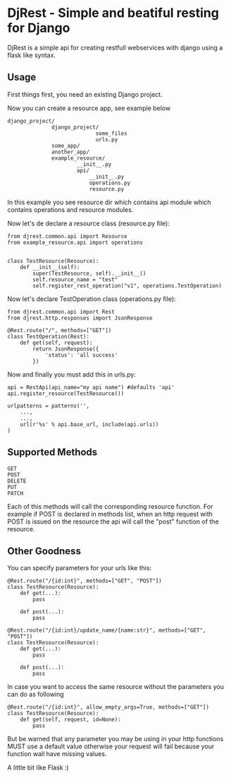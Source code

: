DjRest - Simple and beatiful resting for Django
================================

DjRest is a simple api for creating restfull webservices with django using a flask like syntax.

Usage
-----------------------
First things first, you need an existing Django project.

Now you can create a resource app, see example below

    django_project/
                  django_project/
                                some_files
                                urls.py
                  some_app/
                  another_app/
                  example_resource/
                          __init__.py
                          api/
                              __init__.py
                              operations.py
                              resource.py
    
In this example you see resource dir which contains api module which contains operations and resource modules.

Now let's de declare a resource class (resource.py file):


    from djrest.common.api import Resource
    from example_resource.api import operations
    
    
    class TestResource(Resource):
        def __init__(self):
            super(TestResource, self).__init__()
            self.resource_name = "test"
            self.register_rest_operation("v1", operations.TestOperation)
            
Now let's declare TestOperation class (operations.py file):

    from djrest.common.api import Rest
    from djrest.http.responses import JsonResponse
    
    @Rest.route("/", methods=["GET"])
    class TestOperation(Rest):
        def get(self, request):
            return JsonResponse({
                'status': 'all success'
            })
        
Now and finally you must add this in urls.py:

    api = RestApi(api_name="my api name") #defaults 'api'
    api.register_resource(TestResource())
    
    urlpatterns = patterns('',
        ...,
        ...,
        url(r'%s' % api.base_url, include(api.urls))
    )
    
Supported Methods
-------------------------

    GET
    POST
    DELETE
    PUT
    PATCH
    
Each of this methods will call the corresponding resource function. For example if POST is declared in methods list, when an http request with POST is issued on the resource the api will call the "post" function of the resource.

Other Goodness
-------------------------

You can specify parameters for your urls like this:

    @Rest.route("/{id:int}", methods=["GET", "POST"])
    class TestResource(Resource):
        def get(...):
            pass

        def post(...):
            pass
      
    @Rest.route("/{id:int}/update_name/{name:str}", methods=["GET", "POST"])
    class TestResource(Resource):
        def get(...):
            pass

        def post(...):
            pass

In case you want to access the same resource without the parameters you can do as following

    @Rest.route("/{id:int}", allow_empty_args=True, methods=["GET"])
    class TestResource(Resource):
        def get(self, request, id=None):
            pass

But be warned that any parameter you may be using in your http functions MUST use a default value
otherwise your request will fail because your function wall have missing values.

A little bit like Flask :)
